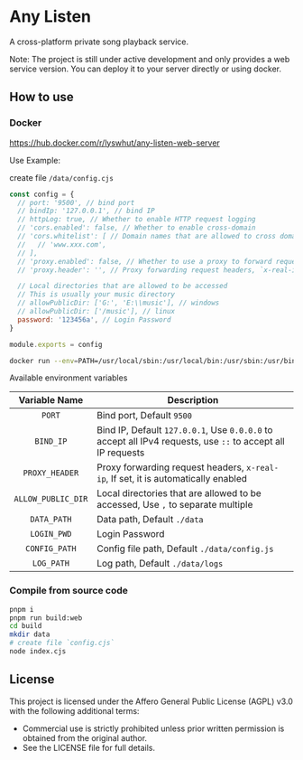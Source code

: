 # Any Listen

A cross-platform private song playback service.

Note: The project is still under active development and only provides a web service version. You can deploy it to your server directly or using docker.

## How to use

### Docker

<https://hub.docker.com/r/lyswhut/any-listen-web-server>

Use Example:

create file `/data/config.cjs`

```js
const config = {
  // port: '9500', // bind port
  // bindIp: '127.0.0.1', // bind IP
  // httpLog: true, // Whether to enable HTTP request logging
  // 'cors.enabled': false, // Whether to enable cross-domain
  // 'cors.whitelist': [ // Domain names that are allowed to cross domains. An empty array allows all domain names to cross domains.
  //   // 'www.xxx.com',
  // ],
  // 'proxy.enabled': false, // Whether to use a proxy to forward requests to this server
  // 'proxy.header': '', // Proxy forwarding request headers, `x-real-ip`

  // Local directories that are allowed to be accessed
  // This is usually your music directory
  // allowPublicDir: ['G:', 'E:\\music'], // windows
  // allowPublicDir: ['/music'], // linux
  password: '123456a', // Login Password
}

module.exports = config
```

```bash
docker run --env=PATH=/usr/local/sbin:/usr/local/bin:/usr/sbin:/usr/bin:/sbin:/bin --env=DATA_PATH=/server/data --volume=/home/music:/music --volume=/data:/server/data -p 8080:9500 -d test:latest
```

Available environment variables

|   Variable Name    | Description                                                                                                 |
| :----------------: | ----------------------------------------------------------------------------------------------------------- |
|       `PORT`       | Bind port, Default `9500`                                                                                   |
|     `BIND_IP`      | Bind IP, Default `127.0.0.1`, Use `0.0.0.0` to accept all IPv4 requests, use `::` to accept all IP requests |
|   `PROXY_HEADER`   | Proxy forwarding request headers, `x-real-ip`, If set, it is automatically enabled                          |
| `ALLOW_PUBLIC_DIR` | Local directories that are allowed to be accessed, Use `,` to separate multiple                             |
|    `DATA_PATH`     | Data path, Default `./data`                                                                                 |
|    `LOGIN_PWD`     | Login Password                                                                                              |
|   `CONFIG_PATH`    | Config file path, Default `./data/config.js`                                                                |
|     `LOG_PATH`     | Log path, Default `./data/logs`                                                                             |

### Compile from source code

```bash
pnpm i
pnpm run build:web
cd build
mkdir data
# create file `config.cjs`
node index.cjs
```

## License

This project is licensed under the Affero General Public License (AGPL) v3.0 with the following additional terms:

- Commercial use is strictly prohibited unless prior written permission is obtained from the original author.
- See the LICENSE file for full details.
